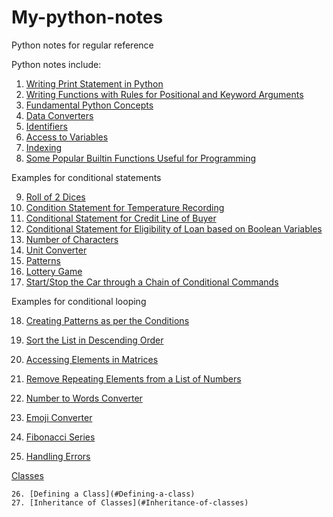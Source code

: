 # My-python-notes
Python notes for regular reference

Python notes include:

1. [Writing Print Statement in Python](#Writing-print-statement-in-python)
2. [Writing Functions with Rules for Positional and Keyword Arguments](#Writing-functions-with-rules-for-positional-and-keyword-arguments)
3. [Fundamental Python Concepts](#Fundamental-Python-concepts)
4. [Data Converters](#Data-converters)
5. [Identifiers](#Identifiers)
6. [Access to Variables](#Access-to-variables)
7. [Indexing](#INDEXING)
8. [Some Popular Builtin Functions Useful for Programming](#Some-popular-builtin-functions-useful-for-programming)      

Examples for conditional statements  

9. [Roll of 2 Dices](#Roll-of-two-dices)
10. [Condition Statement for Temperature Recording](#Condition-statement-for-temperature-recording)
11. [Conditional Statement for Credit Line of Buyer](#Conditional-statement-for-credit-line-of-buyer)
12. [Conditional Statement for Eligibility of Loan based on Boolean Variables](#Conditional-statement-for-eligibility-of-loan-based-on-boolaean-variables)
13. [Number of Characters](#Number-of-charcters)
14. [Unit Converter](#Unit-Converter)
15. [Patterns](#Patterns)
16. [Lottery Game](#Lottery-game)
17. [Start/Stop the Car through a Chain of Conditional Commands](#Start/Stop-the-car-through-a-chain-of-conditional-commands)

Examples for conditional looping

18. [Creating Patterns as per the Conditions](#Creating-patters-as-per-the-conditions)
19. [Sort the List in Descending Order](#Sort-the-list-in-descending-order)
20. [Accessing Elements in Matrices](#Accessing-elements-in-matrices)
21. [Remove Repeating Elements from a List of Numbers](#Remove-repeating-elements-from-a-list-of-numbers)
22. [Number to Words Converter](#Number-to-words-converter)
23. [Emoji Converter](#Emoji-Converter)
24. [Fibonacci Series](#Fibinocci-series)

25. [Handling Errors](#Handling-errors)


[Classes](#Classes)
    
    26. [Defining a Class](#Defining-a-class)
    27. [Inheritance of Classes](#Inheritance-of-classes)
